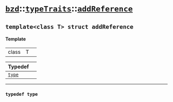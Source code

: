 # [`bzd`](../../../index.md)::[`typeTraits`](../../index.md)::[`addReference`](../index.md)

## `template<class T> struct addReference`

#### Template
||||
|---:|:---|:---|
|class|T||

|Typedef||
|:---|:---|
|[`type`](./index.md)||
------
### `typedef type`

